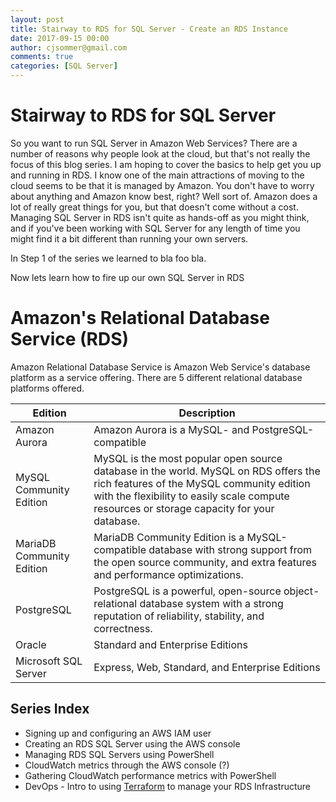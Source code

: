 ```yaml
---
layout: post
title: Stairway to RDS for SQL Server - Create an RDS Instance
date: 2017-09-15 00:00
author: cjsommer@gmail.com
comments: true
categories: [SQL Server]
---
```

<!-- Image and URL references used in this post -->
[url_terraform]: https://www.terraform.io/
[url_aws_root]: https://aws.amazon.com/
[url_aws_billing_alarm]: http://docs.aws.amazon.com/awsaccountbilling/latest/aboutv2/free-tier-alarms.html
[img_aws_billing_alarm]: /img/2017/10/aws_billing_alarm.png
[url_aws_free_signup]: https://aws.amazon.com/free/
[img_aws_free_signup]: /img/2017/10/aws_free_signup.png
[url_aws_create_iam_user]: https://console.aws.amazon.com/iam/home#/users
[img_aws_create_iam_user]: /img/2017/10/aws_create_iam_user.png

<!-- Content -->
# Stairway to RDS for SQL Server
So you want to run SQL Server in Amazon Web Services? There are a number of reasons why people look at the cloud, but that's not really the focus of this blog series. I am hoping to cover the basics to help get you up and running in RDS. I know one of the main attractions of moving to the cloud seems to be that it is managed by Amazon. You don't have to worry about anything and Amazon know best, right? Well sort of. Amazon does a lot of really great things for you, but that doesn't come without a cost. Managing SQL Server in RDS isn't quite as hands-off as you might think, and if you've been working with SQL Server for any length of time you might find it a bit different than running your own servers.

In Step 1 of the series we learned to bla foo bla.

Now lets learn how to fire up our own SQL Server in RDS


# Amazon's Relational Database Service (RDS)
Amazon Relational Database Service is Amazon Web Service's database platform as a service offering. There are 5 different relational database platforms offered.

|Edition|Description|
|-------|-----------|
|Amazon Aurora|Amazon Aurora is a MySQL- and PostgreSQL-compatible|
|MySQL Community Edition|MySQL is the most popular open source database in the world. MySQL on RDS offers the rich features of the MySQL community edition with the flexibility to easily scale compute resources or storage capacity for your database.|
|MariaDB Community Edition|MariaDB Community Edition is a MySQL-compatible database with strong support from the open source community, and extra features and performance optimizations.|
|PostgreSQL|PostgreSQL is a powerful, open-source object-relational database system with a strong reputation of reliability, stability, and correctness.|
|Oracle|Standard and Enterprise Editions|
|Microsoft SQL Server|Express, Web, Standard, and Enterprise Editions|


## Series Index
- Signing up and configuring an AWS IAM user
- Creating an RDS SQL Server using the AWS console
- Managing RDS SQL Servers using PowerShell
- CloudWatch metrics through the AWS console (?)
- Gathering CloudWatch performance metrics with PowerShell
- DevOps - Intro to using [Terraform][url_terraform] to manage your RDS Infrastructure